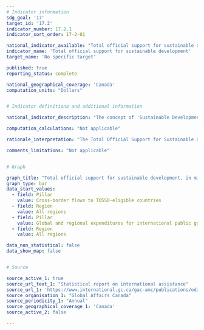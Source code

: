 ```yaml
---
# Indicator information
sdg_goal: '17'
target_id: '17.2'
indicator_number: 17.2.1
indicator_sort_order: 17-2-01

national_indicator_available: "Total official support for sustainable development"
indicator_name: 'Total official support for sustainable development'
target_name: 'No specific target'

published: true
reporting_status: complete

national_geographical_coverage: 'Canada'
computation_units: "Dollars"


# Indicator definitiona and additional information

national_indicator_description: "The concept of 'Sustainable Development' is defined as development that meets the needs of the present without compromising the ability of future generations to meet their own needs. The Total Official Support for Sustainable Development (TOSSD) statistical measure includes all officially-supported resource flows to promote sustainable development in developing countries and to support development enablers and/or address global challenges at regional or global levels."

computation_calculations: "Not applicable"

rationale_interpretation: "The Total Official Support for Sustainable Development (TOSSD) statistical measure includes all officially-supported resource flows to promote sustainable development in developing countries and to support development enablers and/or address global challenges at regional or global levels."

comments_limitations: "Not applicable"


# Graph

graph_title: "Total official support for sustainable development, in million"
graph_type: bar
data_start_values:
  - field: Pillar
    value: Cross-border flows to TOSSD-eligible countries
  - field: Region
    value: All regions
  - field: Pillar
    value: Global and regional expenditures for international public goods
  - field: Region
    value: All regions

data_non_statistical: false
data_show_map: false


# Source

source_active_1: true
source_url_text_1: "Statistical report on international assistance"
source_url_1: 'https://www.international.gc.ca/gac-amc/publications/odaaa-lrmado/sria-rsai.aspx?lang=eng&_ga=2.213975829.340912999.1620834816-2016260363.1604978633'
source_organisation_1: "Global Affairs Canada"
source_periodicity_1: "Annual"
source_geographical_coverage_1: 'Canada'
source_active_2: false

---
```

